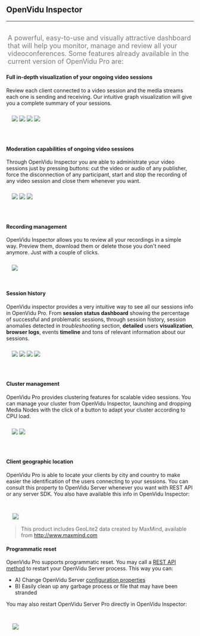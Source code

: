 <h2 id="section-title">OpenVidu Inspector</h2>
<hr>

<p style="font-size: 18px; color: #7a7a7a; margin-top: 30px; padding: 4px;">
A powerful, easy-to-use and visually attractive dashboard that will help you monitor, manage and review all your videoconferences. Some features already available in the current version of OpenVidu Pro are:
</p>

#### Full in-depth visualization of your ongoing video sessions
Review each client connected to a video session and the media streams each one is sending and receiving. Our intuitive graph visualization will give you a complete summary of your sessions.

<div class="row">
    <div class="pro-gallery" style="margin: 25px 15px 25px 15px">
        <a data-fancybox="gallery-pro1" href="img/docs/openvidu-pro/pro2.png"><img class="img-responsive img-pro" src="img/docs/openvidu-pro/pro2.png"/></a>
        <a data-fancybox="gallery-pro1" href="img/docs/openvidu-pro/pro3.png"><img class="img-responsive img-pro" src="img/docs/openvidu-pro/pro3.png"/></a>
        <a data-fancybox="gallery-pro1" href="img/docs/openvidu-pro/pro4.gif"><img class="img-responsive img-pro" src="img/docs/openvidu-pro/pro4.gif"/></a>
        <a data-fancybox="gallery-pro1" href="img/docs/openvidu-pro/pro8.png"><img class="img-responsive img-pro" src="img/docs/openvidu-pro/pro8.png"/></a>
    </div>
</div>

<br>

#### Moderation capabilities of ongoing video sessions
Through OpenVidu Inspector you are able to administrate your video sessions just by pressing buttons: cut the video or audio of any publisher, force the disconnection of any participant, start and stop the recording of any video session and close them whenever you want.

<div class="row">
    <div class="pro-gallery" style="margin: 25px 15px 25px 15px">
        <a data-fancybox="gallery-pro2" href="img/docs/openvidu-pro/pro5.png"><img class="img-responsive img-pro" src="img/docs/openvidu-pro/pro5.png"/></a>
        <a data-fancybox="gallery-pro2" href="img/docs/openvidu-pro/pro6.png"><img class="img-responsive img-pro" src="img/docs/openvidu-pro/pro6.png"/></a>
        <a data-fancybox="gallery-pro2" href="img/docs/openvidu-pro/pro7.png"><img class="img-responsive img-pro" src="img/docs/openvidu-pro/pro7.png"/></a>
    </div>
</div>

<br>

#### Recording management
OpenVidu Inspector allows you to review all your recordings in a simple way. Preview them, download them or delete those you don't need anymore. Just with a couple of clicks.

<div class="row">
    <div style="margin: 25px 15px 15px 15px">
        <a data-fancybox="gallery-pro3" href="img/docs/openvidu-pro/pro9.png"><img class="img-responsive img-pro" src="img/docs/openvidu-pro/pro9.png"/></a>
    </div>
</div>

<br>

#### Session history

OpenVidu inspector provides a very intuitive way to see all our sessions info in OpenVidu Pro. From **session status dashboard** showing the percentage of successful and problematic sessions, through session history, session anomalies detected in _troubleshooting_ section, **detailed** users **visualization**, **browser logs**, events **timeline** and tons of relevant information about our sessions.


<div class="row">
    <div class="pro-gallery" style="margin: 25px 15px 25px 15px">
        <a data-fancybox="gallery-pro4" href="img/docs/openvidu-pro/pro14.png"><img class="img-responsive img-pro" src="img/docs/openvidu-pro/pro14.png"/></a>
        <a data-fancybox="gallery-pro4" href="img/docs/openvidu-pro/pro15.png"><img class="img-responsive img-pro" src="img/docs/openvidu-pro/pro15.png"/></a>
        <a data-fancybox="gallery-pro4" href="img/docs/openvidu-pro/pro16.png"><img class="img-responsive img-pro" src="img/docs/openvidu-pro/pro16.png"/></a>
        <a data-fancybox="gallery-pro4" href="img/docs/openvidu-pro/pro16_1.png"><img class="img-responsive img-pro" src="img/docs/openvidu-pro/pro16_1.png"/></a>
    </div>
</div>

<br>

#### Cluster management
OpenVidu Pro provides clustering features for scalable video sessions. You can manage your cluster from OpenVidu Inspector, launching and dropping Media Nodes with the click of a button to adapt your cluster according to CPU load.

<div class="row">
    <div class="pro-gallery" style="margin: 25px 15px 25px 15px">
        <a data-fancybox="gallery-pro7" href="img/docs/openvidu-pro/pro17.png"><img class="img-responsive img-pro" src="img/docs/openvidu-pro/pro17.png"/></a>
        <a data-fancybox="gallery-pro7" href="img/docs/openvidu-pro/pro18.png"><img class="img-responsive img-pro" src="img/docs/openvidu-pro/pro18.png"/></a>
    </div>
</div>

<br>

#### Client geographic location
OpenVidu Pro is able to locate your clients by city and country to make easier the identification of the users connecting to your sessions. You can consult this property to OpenVidu Server whenever you want with REST API or any server SDK. You also have available this info in OpenVidu Inspector:<br><br>

<div class="row">
    <div style="margin: 25px 15px 15px 15px">
        <a data-fancybox="gallery-pro5" href="img/docs/openvidu-pro/pro12.png"><img class="img-responsive img-pro" style="border: 2px solid #eeeeee" src="img/docs/openvidu-pro/pro12.png"/></a>
    </div>
</div>

> This product includes GeoLite2 data created by MaxMind, available from <a href="http://www.maxmind.com" target="_blank">http://www.maxmind.com</a>

#### Programmatic reset
OpenVidu Pro supports programmatic reset. You may call a [REST API method](reference-docs/REST-API/#post-restart) to restart your OpenVidu Server process. This way you can:

- A) Change OpenVidu Server [configuration properties](reference-docs/openvidu-config/)
- B) Easily clean up any garbage process or file that may have been stranded

You may also restart OpenVidu Server Pro directly in OpenVidu Inspector:<br><br>

<div class="row">
    <div style="margin: 25px 15px 15px 15px">
        <a data-fancybox="gallery-pro6" href="img/docs/openvidu-pro/pro13.png"><img class="img-responsive img-pro" style="border: 2px solid #eeeeee; max-height: 650px" src="img/docs/openvidu-pro/pro13.png"/></a>
    </div>
</div>

<link rel="stylesheet" href="https://cdnjs.cloudflare.com/ajax/libs/fancybox/3.1.20/jquery.fancybox.min.css" />
<script src="https://cdnjs.cloudflare.com/ajax/libs/fancybox/3.1.20/jquery.fancybox.min.js"></script>
<script>
  $().fancybox({
    selector : '[data-fancybox]',
    infobar : true,
    arrows : false,
    loop: true,
    protect: true,
    transitionEffect: 'slide',
    buttons : [
        'close'
    ],
    clickOutside : 'close',
    clickSlide   : 'close',
  });
</script>

<link rel="stylesheet" href="https://use.fontawesome.com/releases/v5.4.1/css/brands.css" integrity="sha384-Px1uYmw7+bCkOsNAiAV5nxGKJ0Ixn5nChyW8lCK1Li1ic9nbO5pC/iXaq27X5ENt" crossorigin="anonymous">
<link rel="stylesheet" href="https://use.fontawesome.com/releases/v5.4.1/css/fontawesome.css" integrity="sha384-BzCy2fixOYd0HObpx3GMefNqdbA7Qjcc91RgYeDjrHTIEXqiF00jKvgQG0+zY/7I" crossorigin="anonymous">

<link rel="stylesheet" type="text/css" href="css/downloads/slick-1.6.0.css"/>
<link rel="stylesheet" type="text/css" href="css/slick-theme.css"/>
<script type="text/javascript" src="js/downloads/slick-1.6.0.min.js"></script>

<script>
    $('.pro-gallery').slick({
      autoplay: true,
      arrows: false,
      autoplaySpeed: 3000,
      dots: true,
      infinite: true,
      pauseOnHover: false,
      pauseOnFocus: false,
      responsive: [
      {
        breakpoint: 768,
        settings: {
          arrows: false,
          slidesToShow: 1
        }
      },
    ]
    });
</script>
